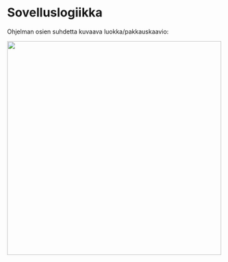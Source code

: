 # **Sovelluslogiikka**


Ohjelman osien suhdetta kuvaava luokka/pakkauskaavio:

<img src="https://github.com/VolmarKa/otmPasianssi/blob/master/dokumentaatio/kuvat/arkkitehtuuri.png" width="500">
